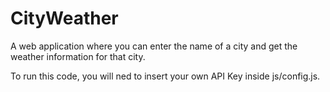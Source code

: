 # CityWeather
A web application where you can enter the name of a city and get the weather information for that city. 

To run this code, you will ned to insert your own API Key inside js/config.js. 
